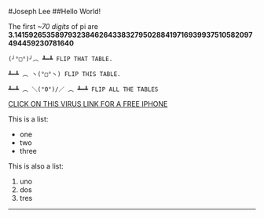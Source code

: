 #Joseph Lee
##Hello World!

The first *~70 digits* of pi are **3.14159265358979323846264338327950288419716939937510582097494459230781640**

```
(╯°□°)╯︵ ┻━┻ FLIP THAT TABLE.

┻━┻ ︵ ヽ(°□°ヽ) FLIP THIS TABLE.

┻━┻ ︵ ＼(°0°)/／ ︵ ┻━┻ FLIP ALL THE TABLES
```

[CLICK ON THIS VIRUS LINK FOR A FREE IPHONE](google.com)

This is a list:
* one
* two
* three

This is also a list:
1. uno
2. dos
3. tres

---


